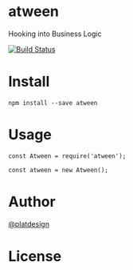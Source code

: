 # atween

Hooking into Business Logic

[![Build Status](https://travis-ci.org/platdesign/atween.svg?branch=master)](https://travis-ci.org/platdesign/atween)

# Install

`npm install --save atween`

# Usage

```
const Atween = require('atween');

const atween = new Atween();

```


# Author

[@platdesign](https://twitter.com/platdesign)

# License
